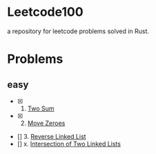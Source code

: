 # Leetcode100 
a repository for leetcode problems solved in Rust.


# Problems

## easy
- [x] 1. [Two Sum](solutions/two_sum.rs)
- [x] 2. [Move Zeroes](solutions/move_zeroes.rs)
- [] 3. [Reverse Linked List](solutions/reverse_linked_list.rs)
- [] x. [Intersection of Two Linked Lists](solutions/intersection_of_two_linked_lists.rs)






